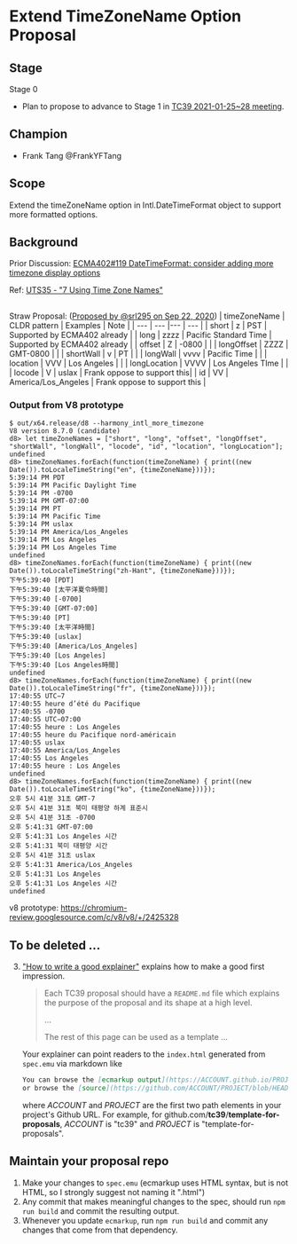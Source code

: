 # Extend TimeZoneName Option Proposal

<!--
 
  1.  Add a post-rewrite git hook to auto-rebuild the output on every commit:
      ```sh
      cp hooks/post-rewrite .git/hooks/post-rewrite
      chmod +x .git/hooks/post-rewrite
      ```
-->
## Stage 
Stage 0

* Plan to propose to advance to Stage 1 in [TC39 2021-01-25~28 meeting](https://github.com/tc39/agendas/blob/master/2021/01.md).


## Champion
* Frank Tang @FrankYFTang

## Scope
  Extend the timeZoneName option in Intl.DateTimeFormat object to support more formatted options.
  
## Background
Prior Discussion: [ECMA402#119 DateTimeFormat: consider adding more timezone display options](https://github.com/tc39/ecma402/issues/119)
 
Ref: [UTS35 - "7 Using Time Zone Names"](http://unicode.org/reports/tr35/tr35-dates.html#Using_Time_Zone_Names)
## 

Straw Proposal: ([Proposed by @srl295  on Sep 22, 2020](https://github.com/tc39/ecma402/issues/119#issuecomment-696887550))
| timeZoneName | CLDR pattern | Examples | Note |
| --- | --- |--- | --- |
| short | z | PST  | Supported by ECMA402 already |
| long | zzzz | Pacific Standard Time  | Supported by ECMA402 already |
| offset | Z | -0800  |   |
| longOffset  | ZZZZ | GMT-0800 |  |
| shortWall  | v | PT |  |
| longWall | vvvv | Pacific Time |  |
| location | VVV |	Los Angeles |  |
| longLocation | VVVV | Los Angeles TIme |  |
| locode | V | uslax |  Frank oppose to support this|
| id | VV	| America/Los_Angeles | Frank oppose to support this |

### Output from V8 prototype
```
$ out/x64.release/d8 --harmony_intl_more_timezone
V8 version 8.7.0 (candidate)
d8> let timeZoneNames = ["short", "long", "offset", "longOffset", "shortWall", "longWall", "locode", "id", "location", "longLocation"];
undefined
d8> timeZoneNames.forEach(function(timeZoneName) { print((new Date()).toLocaleTimeString("en", {timeZoneName}))});
5:39:14 PM PDT
5:39:14 PM Pacific Daylight Time
5:39:14 PM -0700
5:39:14 PM GMT-07:00
5:39:14 PM PT
5:39:14 PM Pacific Time
5:39:14 PM uslax
5:39:14 PM America/Los_Angeles
5:39:14 PM Los Angeles
5:39:14 PM Los Angeles Time
undefined
d8> timeZoneNames.forEach(function(timeZoneName) { print((new Date()).toLocaleTimeString("zh-Hant", {timeZoneName}))});
下午5:39:40 [PDT]
下午5:39:40 [太平洋夏令時間]
下午5:39:40 [-0700]
下午5:39:40 [GMT-07:00]
下午5:39:40 [PT]
下午5:39:40 [太平洋時間]
下午5:39:40 [uslax]
下午5:39:40 [America/Los_Angeles]
下午5:39:40 [Los Angeles]
下午5:39:40 [Los Angeles時間]
undefined
d8> timeZoneNames.forEach(function(timeZoneName) { print((new Date()).toLocaleTimeString("fr", {timeZoneName}))});
17:40:55 UTC−7
17:40:55 heure d’été du Pacifique
17:40:55 -0700
17:40:55 UTC−07:00
17:40:55 heure : Los Angeles
17:40:55 heure du Pacifique nord-américain
17:40:55 uslax
17:40:55 America/Los_Angeles
17:40:55 Los Angeles
17:40:55 heure : Los Angeles
undefined
d8> timeZoneNames.forEach(function(timeZoneName) { print((new Date()).toLocaleTimeString("ko", {timeZoneName}))});
오후 5시 41분 31초 GMT-7
오후 5시 41분 31초 북미 태평양 하계 표준시
오후 5시 41분 31초 -0700
오후 5:41:31 GMT-07:00
오후 5:41:31 Los Angeles 시간
오후 5:41:31 북미 태평양 시간
오후 5시 41분 31초 uslax
오후 5:41:31 America/Los_Angeles
오후 5:41:31 Los Angeles
오후 5:41:31 Los Angeles 시간
undefined
```
v8 prototype: https://chromium-review.googlesource.com/c/v8/v8/+/2425328



## To be deleted ...
  3.  ["How to write a good explainer"][explainer] explains how to make a good first impression.

      > Each TC39 proposal should have a `README.md` file which explains the purpose
      > of the proposal and its shape at a high level.
      >
      > ...
      >
      > The rest of this page can be used as a template ...

      Your explainer can point readers to the `index.html` generated from `spec.emu`
      via markdown like

      ```markdown
      You can browse the [ecmarkup output](https://ACCOUNT.github.io/PROJECT/)
      or browse the [source](https://github.com/ACCOUNT/PROJECT/blob/HEAD/spec.emu).
      ```

      where *ACCOUNT* and *PROJECT* are the first two path elements in your project's Github URL.
      For example, for github.com/**tc39**/**template-for-proposals**, *ACCOUNT* is "tc39"
      and *PROJECT* is "template-for-proposals".


## Maintain your proposal repo

  1. Make your changes to `spec.emu` (ecmarkup uses HTML syntax, but is not HTML, so I strongly suggest not naming it ".html")
  1. Any commit that makes meaningful changes to the spec, should run `npm run build` and commit the resulting output.
  1. Whenever you update `ecmarkup`, run `npm run build` and commit any changes that come from that dependency.

  [explainer]: https://github.com/tc39/how-we-work/blob/HEAD/explainer.md
